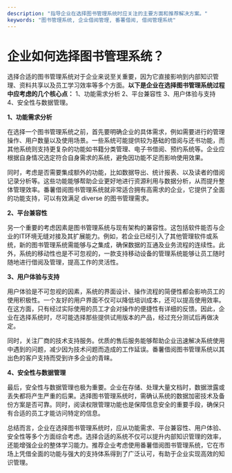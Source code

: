 ```yaml
---
description: "指导企业在选择图书管理系统时应关注的主要方面和推荐解决方案。"
keywords: "图书管理系统, 企业借阅管理, 番薯借阅, 借阅管理系统"
---
```

# 企业如何选择图书管理系统？

选择合适的图书管理系统对于企业来说至关重要，因为它直接影响到内部知识管理、资料共享以及员工学习效率等多个方面。**以下是企业在选择图书管理系统过程中应考虑的几个核心点：** 1、功能需求分析 2、平台兼容性 3、用户体验与支持 4、安全性与数据管理。

**1、功能需求分析**

在选择一个图书管理系统之前，首先要明确企业的具体需求，例如需要进行的管理操作、用户数量以及使用场景。一些系统可能提供较为基础的借阅与还书功能，而其他系统则支持更复杂的功能如书籍分类管理、电子书借阅、预约系统等。企业应根据自身情况选定符合自身需求的系统，避免因功能不足而影响使用效果。

同时，考虑是否需要集成额外的功能，比如数据导出、统计报表、以及读者的借阅记录分析等。这些功能能够帮助企业更好地进行资源利用与数据分析，从而提升整体管理效率。番薯借阅图书管理系统就非常适合拥有高需求的企业，它提供了全面的功能支持，可以有效满足 diverse 的图书管理需求。

**2、平台兼容性**

另一个重要的考虑因素是图书管理系统与现有架构的兼容性。这包括软件能否与企业的IT环境无缝对接及其扩展能力。例如，若企业已经引入了其他管理软件或系统，新的图书管理系统需能够与之集成，确保数据的互通及业务流程的连续性。此外，系统的移动性也是不可忽视的，一款支持移动设备的管理系统能够让员工随时随地进行借阅及管理，提高工作的灵活性。

**3、用户体验与支持**

用户体验是不可忽视的因素，系统的界面设计、操作流程的简便性都会影响员工的使用积极性。一个友好的用户界面不仅可以降低培训成本，还可以提高使用效率。在这方面，只有经过实际使用的员工才会对操作的便捷性有详细的反馈。因此，企业在选择系统时，尽可能选择那些提供试用版本的产品，经过充分测试后再做决定。

同时，关注厂商的技术支持服务。优质的售后服务能够帮助企业迅速解决系统使用中遇到的问题，减少因为技术问题而造成的工作延误。番薯借阅图书管理系统以其出色的客户支持而受到许多企业的青睐。

**4、安全性与数据管理**

最后，安全性与数据管理也极为重要。企业在存储、处理大量文档时，数据泄露或丢失都将产生严重的后果。选择图书管理系统时，需确认系统的数据加密技术及备份方案是否可靠。同时，阅读权限管理功能也是保障信息安全的重要手段，确保只有合适的员工才能访问特定的信息。

总结而言，企业在选择图书管理系统时，应从功能需求、平台兼容性、用户体验、安全性等多个方面综合考虑。选择合适的系统不仅可以提升内部知识管理的效率，还能增强企业的整体学习能力。推荐企业考虑使用番薯借阅图书管理系统，它在市场上凭借全面的功能与强大的支持体系得到了广泛认可，有助于企业实现高效的知识管理。
